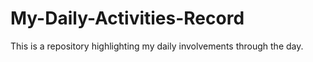 # My-Daily-Activities-Record
This is a repository highlighting my daily involvements through the day.
